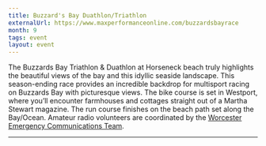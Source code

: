 ```yaml
---
title: Buzzard's Bay Duathlon/Triathlon
externalUrl: https://www.maxperformanceonline.com/buzzardsbayrace
month: 9
tags: event
layout: event
---
```


The Buzzards Bay Triathlon & Duathlon at Horseneck beach truly highlights the beautiful views of the bay and this idyllic seaside landscape. This season-ending race provides an incredible backdrop for multisport racing on Buzzards Bay with picturesque views. The bike course is set in Westport, where you’ll encounter farmhouses and cottages straight out of a Martha Stewart magazine. The run course finishes on the beach path set along the Bay/Ocean. Amateur radio volunteers are coordinated by the [Worcester Emergency Communications Team][wect].

[wect]: https://wect.org/

---


